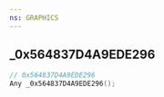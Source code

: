 ```yaml
---
ns: GRAPHICS
---
```

## _0x564837D4A9EDE296

```c
// 0x564837D4A9EDE296
Any _0x564837D4A9EDE296();
```

